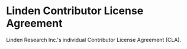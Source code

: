 # Linden Contributor License Agreement

Linden Research Inc.'s individual Contributor License Agreement (CLA).
